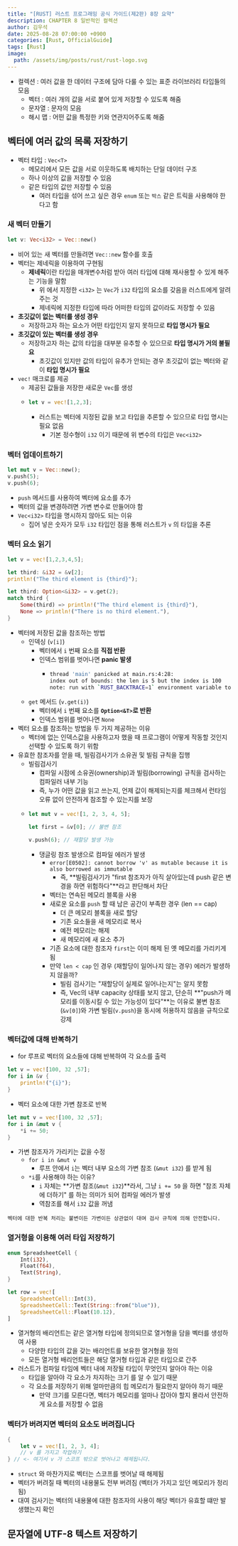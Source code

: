 ```yaml
---
title: "[RUST] 러스트 프로그래밍 공식 가이드(제2판) 8장 요약"
description: CHAPTER 8 일반적인 컬렉션
author: 김우석
date: 2025-08-28 07:00:00 +0900
categories: [Rust, OfficialGuide]
tags: [Rust]
image:
  path: /assets/img/posts/rust/rust-logo.svg
---
```


- 컬렉션 : 여러 값을 한 데이터 구조에 담아 다룰 수 있는 표준 라이브러리 타입들의 모음
    - 벡터 : 여러 개의 값을 서로 붙어 있게 저장할 수 있도록 해줌
    - 문자열 : 문자의 모음
    - 해시 맵 : 어떤 값을 특정한 키와 연관지어주도록 해줌

## 벡터에 여러 값의 목록 저장하기
- 벡터 타입 : `Vec<T>`
    - 메모리에서 모든 값을 서로 이웃하도록 배치하는 단일 데이터 구조
    - 하나 이상의 값을 저장할 수 있음
    - 같은 타입의 값만 저장할 수 있음
        - 여러 타입을 섞어 쓰고 싶은 경우 `enum` 또는 `박스` 같은 트릭을 사용해야 한다고 함

### 새 벡터 만들기
```rust
let v: Vec<i32> = Vec::new()
```

- 비어 있는 새 벡터를 만들려면 `Vec::new` 함수를 호출
- 벡터는 제네릭을 이용하여 구현됨
    - **제네릭**이란 타입을 매개변수처럼 받아 여러 타입에 대해 재사용할 수 있게 해주는 기능을 말함
        - 위 에서 지정한 `<i32>` 는 `Vec`가 `i32` 타입의 요소를 갖음을 러스트에게 알려주는 것
        - 제네릭에 지정한 타입에 따라 어떠한 타입의 값이라도 저장할 수 있음
- **초깃값이 없는 벡터를 생성 경우** 
    - 저장하고자 하는 요소가 어떤 타입인지 알지 못하므로 **타입 명시가 필요**
- **초깃값이 있는 벡터를 생성 경우**
    - 저장하고자 하는 값의 타입을 대부분 유추할 수 있으므로 **타입 명시가 거의 불필요**
        - 초깃값이 있지만 값의 타입이 유추가 안되는 경우 초깃값이 없는 벡터와 같이 **타입 명시가 필요**
- `vec!` 매크로를 제공
    - 제공된 값들을 저장한 새로운 `Vec`를 생성
    - ```rust
      let v = vec![1,2,3];
      ```
        - 러스트는 벡터에 지정된 값을 보고 타입을 추론할 수 있으므로 타입 명시는 필요 없음
            - 기본 정수형이 `i32` 이기 때문에 위 변수의 타입은 `Vec<i32>`


### 벡터 업데이트하기
```rust
let mut v = Vec::new();
v.push(5);
v.push(6);
```

- `push` 메서드를 사용하여 벡터에 요소를 추가
- 벡터의 값을 변경하려면 가변 변수로 만들어야 함
- `Vec<i32>` 타입을 명시하지 않아도 되는 이유
    - 집어 넣은 숫자가 모두 `i32` 타입인 점을 통해 러스트가 `v` 의 타입을 추론


### 벡터 요소 읽기
```rust
let v = vec![1,2,3,4,5];

let third: &i32 = &v[2];
println!("The third element is {third}");

let third: Option<&i32> = v.get(2);
match third {
    Some(third) => println!("The third element is {third}"),
    None => println!("There is no third element."),
}
```

- 벡터에 저장된 값을 참조하는 방법
    - 인덱싱 (`v[i]`)
        - 벡터에서 `i` 번째 요소를 **직접 반환**
        - 인덱스 범위를 벗어나면 **panic 발생** 
            - ```bash
              thread 'main' panicked at main.rs:4:28:
              index out of bounds: the len is 5 but the index is 100
              note: run with `RUST_BACKTRACE=1` environment variable to display a backtrace
              ```
    - `get` 메서드 (`v.get(i)`)
        - 벡터에서 `i` 번째 요소를 **`Option<&T>`로 반환**
        - 인덱스 범위를 벗어나면 `None`
- 벡터 요소를 참조하는 방법을 두 가지 제공하는 이유
    - 벡터에 없는 인덱스값을 사용하고자 했을 때 프로그램이 어떻게 작동할 것인지 선택할 수 있도록 하기 위함
- 유효한 참조자를 얻을 때, 빌림검사기가 소유권 및 빌림 규칙을 집행
    - 빌림검사기 
        - 컴파일 시점에 소유권(ownership)과 빌림(borrowing) 규칙을 검사하는 컴파일러 내부 기능
        - 즉, 누가 어떤 값을 읽고 쓰는지, 언제 값이 해제되는지를 체크해서 런타임 오류 없이 안전하게 참조할 수 있는지를 보장
    - ```rust
      let mut v = vec![1, 2, 3, 4, 5];

      let first = &v[0]; // 불변 참조

      v.push(6); // 재할당 발생 가능
      ```
        - 댕글링 참조 발생으로 컴파일 에러가 발생
            - `error[E0502]: cannot borrow 'v' as mutable because it is also borrowed as immutable`
                - 즉, **빌림검사기가 "first 참조자가 아직 살아있는데 push 같은 변경을 하면 위험하다"**라고 판단해서 차단
            - 벡터는 연속된 메모리 블록을 사용
            - 새로운 요소를 `push` 할 때 남은 공간이 부족한 경우 (len == cap)
                - 더 큰 메모리 블록을 새로 할당
                - 기존 요소들을 새 메모리로 복사
                - 예전 메모리는 해제
                - 새 메모리에 새 요소 추가
            - 기존 요소에 대한 참조자 `first`는 이미 해제 된 옛 메모리를 가리키게 됨
            - 만약 `len < cap` 인 경우 (재할당이 일어나지 않는 경우) 에러가 발생하지 않을까?
                - 빌림 검사기는 "재할당이 실제로 일어나는지"는 알지 못함
                - 즉, Vec의 내부 capacity 상태를 보지 않고, 단순히 **"push가 메모리를 이동시킬 수 있는 가능성이 있다"**는 이유로 불변 참조(`&v[0]`)와 가변 빌림(`v.push`)을 동시에 허용하지 않음을 규칙으로 강제
    
### 벡터값에 대해 반복하기

- for 루프로 벡터의 요소들에 대해 반복하여 각 요소를 출력

```rust
let v = vec![100, 32 ,57];
for i in &v {
    println!("{i}");
}
```

- 벡터 요소에 대한 가변 참조로 반복

```rust
let mut v = vec![100, 32 ,57];
for i in &mut v {
    *i += 50;
}
```

- 가변 참조자가 가리키는 값을 수정
    - `for i in &mut v`
        - 루프 안에서 `i`는 벡터 내부 요소의 가변 참조 (`&mut i32`) 를 받게 됨
    - `*i`를 사용해야 하는 이유?
        - `i` 자체는 **가변 참조(`&mut i32`)**라서, 그냥 `i += 50` 을 하면 "참조 자체에 더하기" 를 하는 의미가 되어 컴파일 에러가 발생
        - 역참조를 해서 `i32` 값을 꺼냄

```text
벡터에 대한 반복 처리는 불변이든 가변이든 상관없이 대여 검사 규칙에 의해 안전합니다.
```

### 열거형을 이용해 여러 타입 저장하기

```rust
enum SpreadsheetCell {
    Int(i32),
    Float(f64),
    Text(String),
}

let row = vec![
    SpreadsheetCell::Int(3),
    SpreadsheetCell::Text(String::from("blue")),
    SpreadsheetCell::Float(10.12),
]
```

- 열거형의 배리언트는 같은 열거형 타입에 정의되므로 열거형을 담을 벡터를 생성하여 사용
    - 다양한 타입의 값을 갖는 배리언트를 보유한 열거형을 정의
    - 모든 열거형 배리언트들은 해당 열거형 타입과 같은 타입으로 간주
- 러스트가 컴파일 타임에 벡터 내에 저장될 타입이 무엇인지 알아야 하는 이유
    - 타입을 알아야 각 요소가 차지하는 크기 를 알 수 있기 때문
    - 각 요소를 저장하기 위해 얼마만큼의 힙 메모리가 필요한지 알아야 하기 때문 
        - 만약 크기를 모른다면, 벡터가 메모리를 얼마나 잡아야 할지 몰라서 안전하게 요소를 저장할 수 없음

### 벡터가 버려지면 벡터의 요소도 버려집니다

```rust
{
    let v = vec![1, 2, 3, 4];
    // v 를 가지고 작업하기
} // <- 여기서 v 가 스코프 밖으로 벗어나고 해제됩니다.
```

- `struct` 와 마찬가지로 벡터는 스코프를 벗어날 때 해제됨
- 벡터가 버려질 때 벡터의 내용물도 전부 버려짐 (벡터가 가지고 있던 메모리가 정리됨)
- 대여 검사기는 벡터의 내용물에 대한 참조자의 사용이 해당 벡터가 유효할 떄만 발생했는지 확인


## 문자열에 UTF-8 텍스트 저장하기